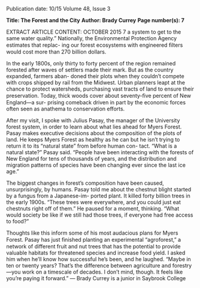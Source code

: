Publication date: 10/15
Volume 48, Issue 3

**Title: The Forest and the City**
**Author: Brady Currey**
**Page number(s): 7**

EXTRACT ARTICLE CONTENT:
OCTOBER 2015
 7
a system to get to the same water quality.” Nationally, the 
Environmental Protection Agency estimates that replac-
ing our forest ecosystems with engineered ﬁlters would 
cost more than 270 billion dollars.  

In the early 1800s, only thirty to forty percent of the 
region remained forested after waves of settlers made 
their mark. But as the country expanded, farmers aban-
doned their plots when they couldn’t compete with crops 
shipped by rail from the Midwest. Urban planners leapt 
at the chance to protect watersheds, purchasing vast tracts 
of land to ensure their preservation. Today, thick woods 
cover about seventy-ﬁve percent of New England—a sur-
prising comeback driven in part by the economic forces 
often seen as anathema to conservation efforts.

After my visit, I spoke with Julius Pasay, the manager 
of the University forest system, in order to learn about 
what lies ahead for Myers Forest. Pasay makes executive 
decisions about the composition of the plots of land. He 
keeps Myers Forest as healthy as he can but he isn’t trying 
to return it to its “natural state” from before human con-
tact. “What is a natural state?” Pasay said. “People have 
been interacting with the forests of New England for tens 
of thousands of years, and the distribution and migration 
patterns of species have been changing ever since the last 
ice age.” 

The biggest changes in forest’s composition have been 
caused, unsurprisingly, by humans. Pasay told me about 
the chestnut blight started by a fungus from a Japanese-im-
ported plant. It killed forty billion trees in the early 1900s. 
“These trees were everywhere, and you could just eat 
chestnuts right off of them.” He paused for a moment, 
thinking. “What would society be like if we still had those 
trees, if everyone had free access to food?” 

Thoughts like this inform some of his most audacious 
plans for Myers Forest. Pasay has just ﬁnished planting 
an experimental “agroforest,” a network of different fruit 
and nut trees that has the potential to provide valuable 
habitats for threatened species and increase food yield. I 
asked him when he’ll know how successful he’s been, and 
he laughed. “Maybe in ten or twenty years? That’s the 
difference between agriculture and forestry—you work on 
a timescale of decades. I don’t mind, though. It feels like 
you’re paying it forward.”
— Brady Currey is a junior 
in Saybrook College